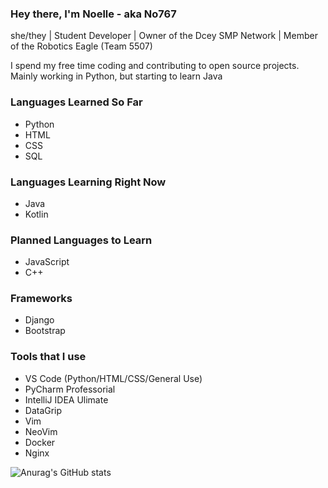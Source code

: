 ### Hey there, I'm Noelle - aka No767

she/they | Student Developer | Owner of the Dcey SMP Network | Member of the Robotics Eagle (Team 5507)

I spend my free time coding and contributing to open source projects. Mainly working in Python, but starting to learn Java

### Languages Learned So Far

- Python
- HTML
- CSS
- SQL

### Languages Learning Right Now

- Java
- Kotlin

### Planned Languages to Learn

- JavaScript
- C++

### Frameworks

- Django 
- Bootstrap

### Tools that I use

- VS Code (Python/HTML/CSS/General Use)
- PyCharm Professorial
- IntelliJ IDEA Ulimate
- DataGrip
- Vim
- NeoVim
- Docker
- Nginx

![Anurag's GitHub stats](https://github-readme-stats.vercel.app/api?username=No767&count_private=true&show_icons=true&theme=synthwave)


